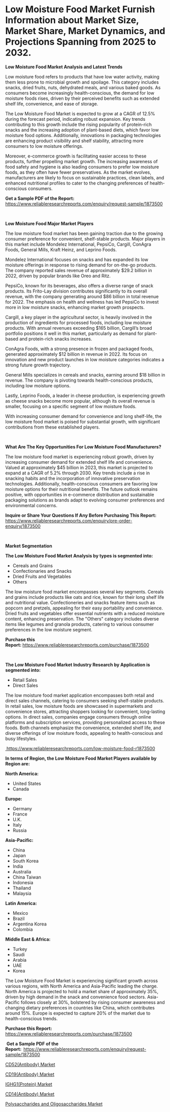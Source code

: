 <p><h1>Low Moisture Food Market Furnish Information about Market Size, Market Share, Market Dynamics, and Projections Spanning from 2025 to 2032.</h1></p><p><strong>Low Moisture Food Market Analysis and Latest Trends</strong></p>
<p><p>Low moisture food refers to products that have low water activity, making them less prone to microbial growth and spoilage. This category includes snacks, dried fruits, nuts, dehydrated meals, and various baked goods. As consumers become increasingly health-conscious, the demand for low moisture foods rises, driven by their perceived benefits such as extended shelf life, convenience, and ease of storage.</p><p>The Low Moisture Food Market is expected to grow at a CAGR of 12.5% during the forecast period, indicating robust expansion. Key trends contributing to this growth include the rising popularity of protein-rich snacks and the increasing adoption of plant-based diets, which favor low moisture food options. Additionally, innovations in packaging technologies are enhancing product visibility and shelf stability, attracting more consumers to low moisture offerings.</p><p>Moreover, e-commerce growth is facilitating easier access to these products, further propelling market growth. The increasing awareness of food safety and hygiene is also leading consumers to prefer low moisture foods, as they often have fewer preservatives. As the market evolves, manufacturers are likely to focus on sustainable practices, clean labels, and enhanced nutritional profiles to cater to the changing preferences of health-conscious consumers.</p></p>
<p><strong>Get a Sample PDF of the Report:&nbsp;</strong> <a href="https://www.reliableresearchreports.com/enquiry/request-sample/1873500?utm_campaign=3278&utm_medium=2&utm_source=Github&utm_content=ia&utm_term=07042025&utm_id=low-moisture-food">https://www.reliableresearchreports.com/enquiry/request-sample/1873500</a></p>
<p>&nbsp;</p>
<p><strong>Low Moisture Food Major Market Players</strong></p>
<p><p>The low moisture food market has been gaining traction due to the growing consumer preference for convenient, shelf-stable products. Major players in this market include Mondelez International, PepsiCo, Cargill, ConAgra Foods, General Mills, Kraft Heinz, and Leprino Foods.</p><p>Mondelez International focuses on snacks and has expanded its low moisture offerings in response to rising demand for on-the-go products. The company reported sales revenue of approximately $29.2 billion in 2022, driven by popular brands like Oreo and Ritz.</p><p>PepsiCo, known for its beverages, also offers a diverse range of snack products. Its Frito-Lay division contributes significantly to its overall revenue, with the company generating around $86 billion in total revenue for 2022. The emphasis on health and wellness has led PepsiCo to invest more in low moisture snacks, enhancing market growth prospects.</p><p>Cargill, a key player in the agricultural sector, is heavily involved in the production of ingredients for processed foods, including low moisture products. With annual revenues exceeding $165 billion, Cargill’s broad portfolio positions it well in this market, particularly as demand for plant-based and protein-rich snacks increases.</p><p>ConAgra Foods, with a strong presence in frozen and packaged foods, generated approximately $12 billion in revenue in 2022. Its focus on innovation and new product launches in low moisture categories indicates a strong future growth trajectory.</p><p>General Mills specializes in cereals and snacks, earning around $18 billion in revenue. The company is pivoting towards health-conscious products, including low moisture options.</p><p>Lastly, Leprino Foods, a leader in cheese production, is experiencing growth as cheese snacks become more popular, although its overall revenue is smaller, focusing on a specific segment of low moisture foods.</p><p>With increasing consumer demand for convenience and long shelf-life, the low moisture food market is poised for substantial growth, with significant contributions from these established players.</p></p>
<p>&nbsp;</p>
<p><strong>What Are The Key Opportunities For Low Moisture Food Manufacturers?</strong></p>
<p><p>The low moisture food market is experiencing robust growth, driven by increasing consumer demand for extended shelf life and convenience. Valued at approximately $45 billion in 2023, this market is projected to expand at a CAGR of 5.2% through 2030. Key trends include a rise in snacking habits and the incorporation of innovative preservation technologies. Additionally, health-conscious consumers are favoring low moisture options for their nutritional benefits. The future outlook remains positive, with opportunities in e-commerce distribution and sustainable packaging solutions as brands adapt to evolving consumer preferences and environmental concerns.</p></p>
<p><strong>Inquire or Share Your Questions If Any Before Purchasing This Report:</strong> <a href="https://www.reliableresearchreports.com/enquiry/pre-order-enquiry/1873500?utm_campaign=3278&utm_medium=2&utm_source=Github&utm_content=ia&utm_term=07042025&utm_id=low-moisture-food">https://www.reliableresearchreports.com/enquiry/pre-order-enquiry/1873500</a></p>
<p>&nbsp;</p>
<p><strong>Market Segmentation</strong></p>
<p><strong>The Low Moisture Food Market Analysis by types is segmented into:</strong></p>
<p><ul><li>Cereals and Grains</li><li>Confectionaries and Snacks</li><li>Dried Fruits and Vegetables</li><li>Others</li></ul></p>
<p><p>The low moisture food market encompasses several key segments. Cereals and grains include products like oats and rice, known for their long shelf life and nutritional value. Confectioneries and snacks feature items such as popcorn and pretzels, appealing for their easy portability and convenience. Dried fruits and vegetables offer essential nutrients with a reduced moisture content, enhancing preservation. The "Others" category includes diverse items like legumes and granola products, catering to various consumer preferences in the low moisture segment.</p></p>
<p><strong>Purchase this Report:&nbsp;</strong><a href="https://www.reliableresearchreports.com/purchase/1873500?utm_campaign=3278&utm_medium=2&utm_source=Github&utm_content=ia&utm_term=07042025&utm_id=low-moisture-food">https://www.reliableresearchreports.com/purchase/1873500</a></p>
<p>&nbsp;</p>
<p><strong>The Low Moisture Food Market Industry Research by Application is segmented into:</strong></p>
<p><ul><li>Retail Sales</li><li>Direct Sales</li></ul></p>
<p><p>The low moisture food market application encompasses both retail and direct sales channels, catering to consumers seeking shelf-stable products. In retail sales, low moisture foods are showcased in supermarkets and convenience stores, attracting shoppers looking for convenient, long-lasting options. In direct sales, companies engage consumers through online platforms and subscription services, providing personalized access to these foods. Both channels emphasize the convenience, extended shelf life, and diverse offerings of low moisture foods, appealing to health-conscious and busy lifestyles.</p></p>
<p><a href="https://www.reliableresearchreports.com/low-moisture-food-r1873500?utm_campaign=3278&utm_medium=2&utm_source=Github&utm_content=ia&utm_term=07042025&utm_id=low-moisture-food">&nbsp;https://www.reliableresearchreports.com/low-moisture-food-r1873500</a></p>
<p><strong>In terms of Region, the Low Moisture Food Market Players available by Region are:</strong></p>
<p>
    <p> <strong> North America: </strong>
        <ul>
            <li>United States</li>
            <li>Canada</li>
        </ul>
        </p> 
    <p> <strong> Europe: </strong>
        <ul>
            <li>Germany</li>
            <li>France</li>
            <li>U.K.</li>
            <li>Italy</li>
            <li>Russia</li>
        </ul>
        </p> 
    <p> <strong> Asia-Pacific: </strong>
        <ul>
            <li>China</li>
            <li>Japan</li>
            <li>South Korea</li>
            <li>India</li>
            <li>Australia</li>
            <li>China Taiwan</li>
            <li>Indonesia</li>
            <li>Thailand</li>
            <li>Malaysia</li>
        </ul>
        </p> 
    <p> <strong> Latin America: </strong>
        <ul>
            <li>Mexico</li>
            <li>Brazil</li>
            <li>Argentina Korea</li>
            <li>Colombia</li>
        </ul>
        </p> 
    <p> <strong> Middle East & Africa: </strong>
        <ul>
            <li>Turkey</li>
            <li>Saudi</li>
            <li>Arabia</li>
            <li>UAE</li>
            <li>Korea</li>
        </ul>
    </p>
    </p>
<p><p>The Low Moisture Food Market is experiencing significant growth across various regions, with North America and Asia-Pacific leading the charge. North America is projected to hold a market share of approximately 35%, driven by high demand in the snack and convenience food sectors. Asia-Pacific follows closely at 30%, bolstered by rising consumer awareness and changing dietary preferences in countries like China, which contributes around 15%. Europe is expected to capture 20% of the market due to health-conscious trends.</p></p>
<p><strong>Purchase this Report: </strong><a href="https://www.reliableresearchreports.com/purchase/1873500?utm_campaign=3278&utm_medium=2&utm_source=Github&utm_content=ia&utm_term=07042025&utm_id=low-moisture-food">https://www.reliableresearchreports.com/purchase/1873500</a></p>
<p>&nbsp;<strong>Get a Sample PDF of the Report:&nbsp;&nbsp;</strong><a href="https://www.reliableresearchreports.com/enquiry/request-sample/1873500?utm_campaign=3278&utm_medium=2&utm_source=Github&utm_content=ia&utm_term=07042025&utm_id=low-moisture-food">https://www.reliableresearchreports.com/enquiry/request-sample/1873500</a></p>
<p><strong></strong></p>
<p><p><a href="https://www.linkedin.com/pulse/competitive-analysis-cd52antibody-market-strengths-weaknesses-pj9bc?utm_campaign=3278&utm_medium=2&utm_source=Github&utm_content=ia&utm_term=07042025&utm_id=low-moisture-food">CD52(Antibody) Market</a></p><p><a href="https://www.linkedin.com/pulse/forecast-cd19antibody-market-from-2025-2032-rapid-growth-3ks3c?utm_campaign=3278&utm_medium=2&utm_source=Github&utm_content=ia&utm_term=07042025&utm_id=low-moisture-food">CD19(Antibody) Market</a></p><p><a href="https://www.linkedin.com/pulse/factors-affecting-ighg1proteinmarket-growth-rate-107-cagr-mfefc?utm_campaign=3278&utm_medium=2&utm_source=Github&utm_content=ia&utm_term=07042025&utm_id=low-moisture-food">IGHG1(Protein) Market</a></p><p><a href="https://www.linkedin.com/pulse/historical-trends-future-projections-cd14antibody-market-rhkoc?utm_campaign=3278&utm_medium=2&utm_source=Github&utm_content=ia&utm_term=07042025&utm_id=low-moisture-food">CD14(Antibody) Market</a></p><p><a href="https://github.com/naomaroaoonv/Market-Research-Report-List-1/blob/main/polysaccharides-and-oligosaccharides-market.md?utm_campaign=3278&utm_medium=2&utm_source=Github&utm_content=ia&utm_term=07042025&utm_id=low-moisture-food">Polysaccharides and Oligosaccharides Market</a></p></p>